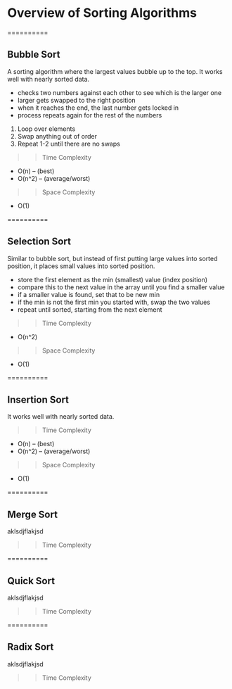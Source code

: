 # Overview of Sorting Algorithms

==========

## Bubble Sort

A sorting algorithm where the largest values bubble up to the top. It works well with nearly sorted data.

- checks two numbers against each other to see which is the larger one
- larger gets swapped to the right position
- when it reaches the end, the last number gets locked in
- process repeats again for the rest of the numbers

1. Loop over elements
2. Swap anything out of order
3. Repeat 1-2 until there are no swaps

> > Time Complexity

- O(n) – (best)
- O(n^2) – (average/worst)

> > Space Complexity

- O(1)

==========

## Selection Sort

Similar to bubble sort, but instead of first putting large values into sorted position, it places small values into sorted position.

- store the first element as the min (smallest) value (index position)
- compare this to the next value in the array until you find a smaller value
- if a smaller value is found, set that to be new min
- if the min is not the first min you started with, swap the two values
- repeat until sorted, starting from the next element

> > Time Complexity

- O(n^2)

> > Space Complexity

- O(1)

==========

## Insertion Sort

It works well with nearly sorted data.

> > Time Complexity

- O(n) – (best)
- O(n^2) – (average/worst)

> > Space Complexity

- O(1)

==========

## Merge Sort

aklsdjflakjsd

> > Time Complexity

==========

## Quick Sort

aklsdjflakjsd

> > Time Complexity

==========

## Radix Sort

aklsdjflakjsd

> > Time Complexity
